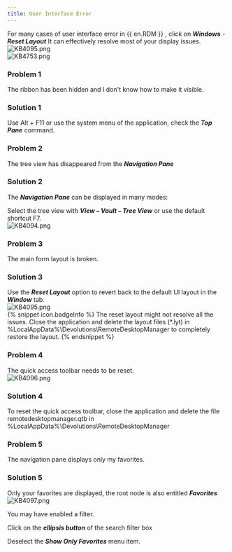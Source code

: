 ```yaml
---
title: User Interface Error
---
```

For many cases of user interface error in {{ en.RDM }} , click on ***Windows*** - ***Reset Layout*** It can effectively resolve most of your display issues.  
![KB4095.png](/img/en/kb/KB4095.png)  
![KB4753.png](/img/en/kb/KB4753.png)  
### Problem 1
The ribbon has been hidden and I don't know how to make it visible.
### Solution 1
Use Alt + F11 or use the system menu of the application, check the ***Top Pane*** command.
### Problem 2
The tree view has disappeared from the ***Navigation Pane***
### Solution 2
The ***Navigation Pane*** can be displayed in many modes:  

Select the tree view with ***View – Vault – Tree View*** or use the default shortcut F7.  
![KB4094.png](/img/en/kb/KB4094.png)
### Problem 3
The main form layout is broken.
### Solution 3
Use the ***Reset Layout*** option to revert back to the default UI layout in the ***Window*** tab.  
![KB4095.png](/img/en/kb/KB4095.png)  
{% snippet icon.badgeInfo %}
The reset layout might not resolve all the issues. Close the application and delete the layout files (*.lyt) in %LocalAppData%\Devolutions\RemoteDesktopManager to completely restore the layout.
{% endsnippet %}  

### Problem 4
The quick access toolbar needs to be reset.  
![KB4096.png](/img/en/kb/KB4096.png)
### Solution 4
To reset the quick access toolbar, close the application and delete the file remotedesktopmanager.qtb in %LocalAppData%\Devolutions\RemoteDesktopManager
### Problem 5
The navigation pane displays only my favorites.
### Solution 5
Only your favorites are displayed, the root node is also entitled ***Favorites***  
![KB4097.png](/img/en/kb/KB4097.png)  

You may have enabled a filter.  

Click on the ***ellipsis button*** of the search filter box  

Deselect the ***Show Only Favorites*** menu item.  

